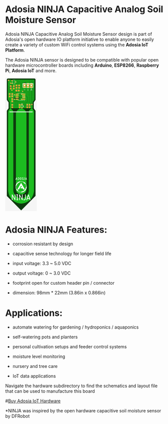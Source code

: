 # Adosia NINJA Capacitive Analog Soil Moisture Sensor

Adosia NINJA Capacitive Analog Soil Moisture Sensor design is part of Adosia's open hardware IO platform initiative to enable anyone to easily create a variety of custom WiFi control systems using the **Adosia IoT Platform**.

The Adosia NINJA sensor is designed to be compatible with popular open hardware microcontroller boards including **Arduino**, **ESP8266**, **Raspberry Pi**, **Adosia IoT** and more.


<img src='./images/adosia_ninja.png' width='100px' />


# Adosia NINJA Features:

- corrosion resistant by design

- capacitive sense technology for longer field life

- input voltage: 3.3 ~ 5.0 VDC

- output voltage: 0 ~ 3.0 VDC

- footprint open for custom header pin / connector

- dimension: 98mm * 22mm (3.86in x 0.866in)



# Applications:

- automate watering for gardening / hydroponics / aquaponics

- self-watering pots and planters

- personal cultivation setups and feeder control systems

- moisture level monitoring

- nursery and tree care

- IoT data applications



Navigate the hardware subdirectory to find the schematics and layout file that can be used to manufacture this board

#[Buy Adosia IoT Hardware](https://adosia.io)

*NINJA was inspired by the open hardware capacitive soil moisture sensor by DFRobot